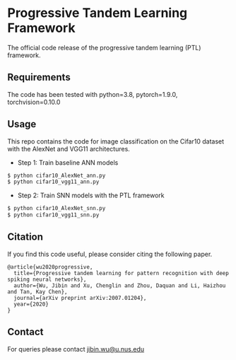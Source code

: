 # Progressive Tandem Learning Framework
The official code release of the progressive tandem learning (PTL) framework.

## Requirements
The code has been tested with python=3.8, pytorch=1.9.0, torchvision=0.10.0

## Usage 
This repo contains the code for image classification on the Cifar10 dataset with the AlexNet and VGG11 architectures.
* Step 1: Train baseline ANN models
``` sh
$ python cifar10_AlexNet_ann.py
$ python cifar10_vgg11_ann.py
```

* Step 2: Train SNN models with the PTL framework
``` sh
$ python cifar10_AlexNet_snn.py
$ python cifar10_vgg11_snn.py
```

## Citation
If you find this code useful, please consider citing the following paper.
```
@article{wu2020progressive,
  title={Progressive tandem learning for pattern recognition with deep spiking neural networks},
  author={Wu, Jibin and Xu, Chenglin and Zhou, Daquan and Li, Haizhou and Tan, Kay Chen},
  journal={arXiv preprint arXiv:2007.01204},
  year={2020}
}
```

## Contact
For queries please contact jibin.wu@u.nus.edu

